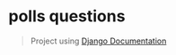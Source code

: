 # polls questions

>Project using [Django Documentation](https://docs.djangoproject.com/en/3.1/intro/tutorial01/)

